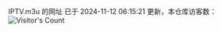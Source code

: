 IPTV.m3u 的网址 已于 2024-11-12 06:15:21 更新，本仓库访客数：![Visitor's Count](https://profile-counter.glitch.me/hero1898_tv/count.svg)
